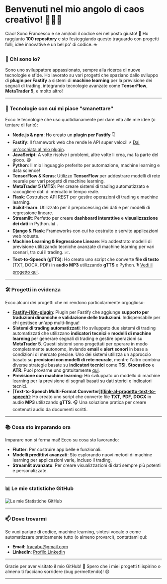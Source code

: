 # Benvenuti nel mio angolo di caos creativo! 🎉👨‍💻

Ciao! Sono Francesco e se ami/odi il codice sei nel posto giusto! 🚀 Ho raggiunto **100 repository** e sto festeggiando questo traguardo con progetti folli, idee innovative e un bel po' di codice. ☕️

### 🌟 Chi sono io?
Sono uno sviluppatore appassionato, sempre alla ricerca di nuove tecnologie e sfide. Ho lavorato su vari progetti che spaziano dallo sviluppo di **plugin per Fastify** a sistemi di **machine learning** per la previsione dei segnali di trading, integrando tecnologie avanzate come **TensorFlow**, **MetaTrader 5**, e molto altro!

---

### 🔧 Tecnologie con cui mi piace "smanettare"

Ecco le tecnologie che uso quotidianamente per dare vita alle mie idee (o tentare di farlo):

- **Node.js & npm**: Ho creato un **plugin per Fastify** 👇
- **Fastify**: Il framework web che rende le API super veloci! ⚡️ [Dai un'occhiata al mio plugin](https://www.npmjs.com/package/fastify-i18n-plugin).
- **JavaScript**: A volte risolve i problemi, altre volte li crea, ma fa parte del gioco. 😅
- **Python**: Il mio linguaggio preferito per automazione, machine learning e data science!
- **TensorFlow & Keras**: Utilizzo **TensorFlow** per addestrare modelli di rete neurale per vari progetti di machine learning.
- **MetaTrader 5 (MT5)**: Per creare sistemi di trading automatizzato e raccogliere dati di mercato in tempo reale.
- **Flask**: Costruisco API REST per gestire operazioni di trading e machine learning.
- **Scikit-learn**: Utilizzato per il preprocessing dei dati e per modelli di regressione lineare.
- **Streamlit**: Perfetto per creare **dashboard interattive** e **visualizzazione dei dati** in Python. 📊 .
- **Django & Flask**: Frameworks con cui ho costruito e servito applicazioni web robuste.
- **Machine Learning & Regressione Lineare**: Ho addestrato modelli di previsione utilizzando tecniche avanzate di machine learning per vari scenari, tra cui il trading. 📈.
- **Text-to-Speech (gTTS)**: Ho creato uno script che converte **file di testo** (TXT, DOCX, PDF) in **audio MP3** utilizzando **gTTS** e Python. 🎙️ [Vedi il progetto qui](link-al-progetto-text-to-speech).

---

### 🛠️ Progetti in evidenza

Ecco alcuni dei progetti che mi rendono particolarmente orgoglioso:

- **[Fastify-i18n-plugin](https://github.com/fracabu/fastify-i18n-plugin)**: Plugin per Fastify che aggiunge **supporto per traduzioni dinamiche e validazione delle traduzioni**. Indispensabile per chi gestisce un'app multi-lingua!
- **Sistemi di trading automatizzati**: Ho sviluppato due sistemi di trading automatizzati che utilizzano **indicatori tecnici** e **modelli di machine learning** per generare segnali di trading e gestire operazioni su **MetaTrader 5**. Questi sistemi sono progettati per operare in modo completamente autonomo, inviando **email** e **alert sonori** in base a condizioni di mercato precise. Uno dei sistemi utilizza un approccio basato su **previsioni con modelli di rete neurale**, mentre l'altro combina diverse strategie basate su **indicatori tecnici** come **TSI**, **Stocastico** e **ATR**. Puoi provarne uno gratuitamente [qui](https://www.mql5.com/it/market/product/122694?source=Site+Profile+Seller).
- **Previsione con machine learning**: Ho sviluppato un modello di machine learning per la previsione di segnali basati su dati storici e indicatori tecnici.
- **[Text-to-Speech Multi-Format Converter]([[link-al-progetto-text-to-speech](https://github.com/fracabu/TextToSpeechProject)]**: Ho creato uno script che converte file **TXT**, **PDF**, **DOCX** in audio **MP3** utilizzando **gTTS**. 🎧 Una soluzione pratica per creare contenuti audio da documenti scritti.

---

### 📚 Cosa sto imparando ora

Imparare non si ferma mai! Ecco su cosa sto lavorando:

- **Flutter**: Per costruire app belle e funzionali.
- **Modelli predittivi avanzati**: Sto esplorando nuovi metodi di machine learning per applicazioni varie, incluso il trading.
- **Streamlit avanzato**: Per creare visualizzazioni di dati sempre più potenti e personalizzate.

---

### 📊 Le mie statistiche GitHub

![Le mie Statistiche GitHub](https://github-readme-stats.vercel.app/api?username=fracabu&show_icons=true&theme=dark)

---

### 📫 Dove trovarmi

Se vuoi parlare di codice, machine learning, sintesi vocale o come automatizzare praticamente tutto (o almeno provarci), contattami qui:

- **Email**: fracabu@gmail.com
- **LinkedIn**: [Profilo LinkedIn](https://linkedin.com/in/francesco-~-capurso-5801031a9/)

---

Grazie per aver visitato il mio GitHub! 🎉 Spero che i miei progetti ti ispirino o almeno ti facciano sorridere (bug permettendo)! 😄

---

